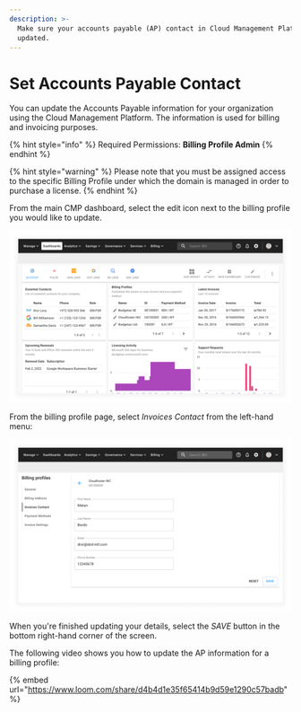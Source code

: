 ```yaml
---
description: >-
  Make sure your accounts payable (AP) contact in Cloud Management Platform is
  updated.
---
```


# Set Accounts Payable Contact

You can update the Accounts Payable information for your organization using the Cloud Management Platform. The information is used for billing and invoicing purposes.

{% hint style="info" %}
Required Permissions: **Billing Profile Admin**
{% endhint %}

{% hint style="warning" %}
Please note that you must be assigned access to the specific Billing Profile under which the domain is managed in order to purchase a license.
{% endhint %}

From the main CMP dashboard, select the edit icon next to the billing profile you would like to update.

![A screenshot of the CMP dashboard](../.gitbook/assets/cmp-dashboard.png)

From the billing profile page, select _Invoices Contact_ from the left-hand menu:

![A screenshot of the _Invoices Contact_ screen](../.gitbook/assets/cmp-invoices-contact.png)

When you're finished updating your details, select the _SAVE_ button in the bottom right-hand corner of the screen.

The following video shows you how to update the AP information for a billing profile:

{% embed url="https://www.loom.com/share/d4b4d1e35f65414b9d59e1290c57badb" %}
